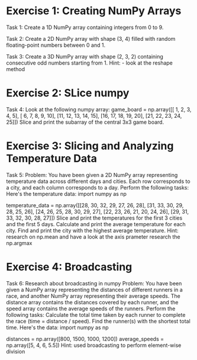 # Exercise 1: Creating NumPy Arrays

Task 1:
Create a 1D NumPy array containing integers from 0 to 9.

Task 2:
Create a 2D NumPy array with shape (3, 4) filled with random floating-point numbers between 0 and 1.

Task 3:
Create a 3D NumPy array with shape (2, 3, 2) containing consecutive odd numbers starting from 1.
Hint: - look at the reshape method

# Exercise 2: SLice numpy
Task 4:
Look at the following numpy array:
game_board = np.array([[ 1,  2,  3,  4,  5],
                       [ 6,  7,  8,  9, 10],
                       [11, 12, 13, 14, 15],
                       [16, 17, 18, 19, 20],
                       [21, 22, 23, 24, 25]])
Slice and print the subarray of the central 3x3 game board.

# Exercise 3: Slicing and Analyzing Temperature Data

Task 5:
Problem:
You have been given a 2D NumPy array representing temperature data across different days and cities. Each row corresponds to a city, and each column corresponds to a day. Perform the following tasks:
Here's the temperature data:
import numpy as np

temperature_data = np.array([[28, 30, 32, 29, 27, 26, 28],
                             [31, 33, 30, 29, 28, 25, 26],
                             [24, 26, 25, 28, 30, 29, 27],
                             [22, 23, 26, 21, 20, 24, 26],
                             [29, 31, 33, 32, 30, 28, 27]])
Slice and print the temperatures for the first 3 cities and the first 5 days.
Calculate and print the average temperature for each city.
Find and print the city with the highest average temperature.
Hint:
research on np.mean and have a look at the axis prameter
research the np.argmax

# Exercise 4: Broadcasting

Task 6:
Research about broadcasting in numpy
Problem:
You have been given a NumPy array representing the distances of different runners in a race, and another NumPy array representing their average speeds. The distance array contains the distances covered by each runner, and the speed array contains the average speeds of the runners. Perform the following tasks:
Calculate the total time taken by each runner to complete the race (time = distance / speed).
Find the runner(s) with the shortest total time.
Here's the data:
import numpy as np

distances = np.array([800, 1500, 1000, 1200])
average_speeds = np.array([5, 4, 6, 5.5])
Hint: used broadcasting to perform element-wise division